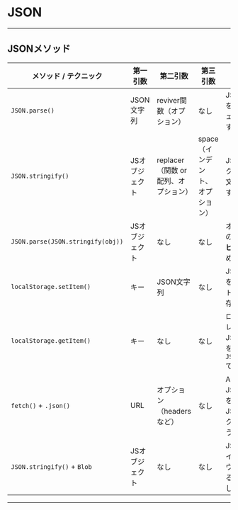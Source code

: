 # JSON
---

## JSONメソッド

| メソッド / テクニック             | 第一引数       | 第二引数                             | 第三引数                        | 説明                                                           | 使用例                                                                   |
| --------------------------------- | -------------- | ------------------------------------ | ------------------------------- | -------------------------------------------------------------- | ------------------------------------------------------------------------ |
| `JSON.parse()`                    | JSON文字列     | reviver関数（オプション）            | なし                            | JSON文字列をJSオブジェクトに変換する                           | `const obj = JSON.parse('{"name":"Alice"}');`                            |
| `JSON.stringify()`                | JSオブジェクト | replacer（関数 or 配列、オプション） | space（インデント、オプション） | JSオブジェクトをJSON文字列に変換する                           | `JSON.stringify({name:"Alice"}, ["name"], 2)`                            |
| `JSON.parse(JSON.stringify(obj))` | JSオブジェクト | なし                                 | なし                            | オブジェクトの**ディープコピー**を作るための裏技               | `const copy = JSON.parse(JSON.stringify(original));`                     |
| `localStorage.setItem()`          | キー           | JSON文字列                           | なし                            | JSONデータをローカルストレージに保存                           | `localStorage.setItem("user", JSON.stringify(user));`                    |
| `localStorage.getItem()`          | キー           | なし                                 | なし                            | ローカルストレージからJSON文字列を取得し、`JSON.parse()`で復元 | `const user = JSON.parse(localStorage.getItem("user"));`                 |
| `fetch()` + `.json()`             | URL            | オプション（headersなど）            | なし                            | APIからJSONデータを取得し、JSオブジェクトとして扱う            | `fetch('/api').then(res => res.json()).then(data => console.log(data));` |
| `JSON.stringify()` + `Blob`       | JSオブジェクト | なし                                 | なし                            | JSONをファイルとしてダウンロードする際にBlobとして扱う         | `new Blob([JSON.stringify(data)], { type: 'application/json' })`         |

---

